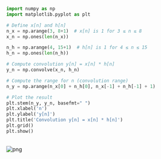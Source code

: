 ```python
import numpy as np
import matplotlib.pyplot as plt

# Define x[n] and h[n]
n_x = np.arange(3, 8+1)  # x[n] is 1 for 3 ≤ n ≤ 8
x_n = np.ones(len(n_x))

n_h = np.arange(4, 15+1)  # h[n] is 1 for 4 ≤ n ≤ 15
h_n = np.ones(len(n_h))

# Compute convolution y[n] = x[n] * h[n]
y_n = np.convolve(x_n, h_n)

# Compute the range for n (convolution range)
n_y = np.arange(n_x[0] + n_h[0], n_x[-1] + n_h[-1] + 1)

# Plot the result
plt.stem(n_y, y_n, basefmt=" ")
plt.xlabel('n')
plt.ylabel('y[n]')
plt.title('Convolution y[n] = x[n] * h[n]')
plt.grid()
plt.show()
```


​    
![png](({{site.url}}\images\2025-02-22-HW4_2\output_0_0.png))
​    



```python

```

